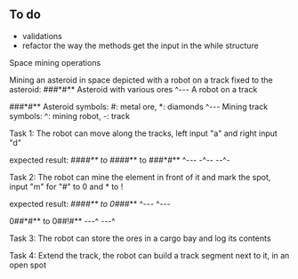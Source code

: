 ## To do
- validations
- refactor the way the methods get the input in the while structure

Space mining operations

Mining an asteroid in space depicted with a robot on a track fixed to the asteroid:
###*#** Asteroid with various ores
^---    A robot on a track

###*#** Asteroid symbols: #: metal ore, *: diamonds
^---    Mining track symbols: ^: mining robot, -: track

Task 1:
The robot can move along the tracks, left input "a" and right input "d"

expected result:
###*#** to ###*#** to ###*#**
^---       -^--       --^-

Task 2:
The robot can mine the element in front of it and mark the spot, input "m" for
"#" to 0 and * to !

expected result:
###*#** to 0##*#**
^---       ^---

0##*#** to 0##!#**
---^       ---^

Task 3:
The robot can store the ores in a cargo bay and log its contents

Task 4:
Extend the track, the robot can build a track segment next to it, in an open spot
